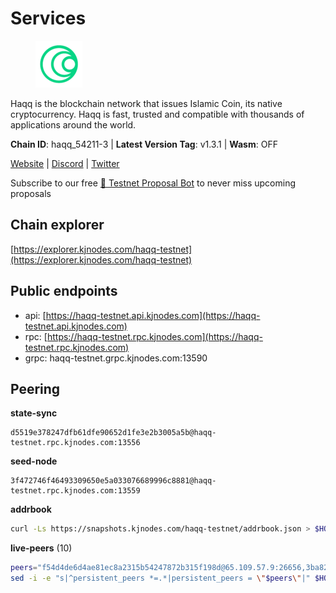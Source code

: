 # Services

<figure><img src="https://raw.githubusercontent.com/kj89/cosmos-images/main/logos/haqq.png" alt=""><figcaption></figcaption></figure>

Haqq is the blockchain network that issues Islamic Coin,  its native cryptocurrency. Haqq is fast, trusted and  compatible with thousands of applications around the world.

**Chain ID**: haqq_54211-3 | **Latest Version Tag**: v1.3.1 | **Wasm**: OFF

[Website](https://islamiccoin.net) | [Discord](https://discord.gg/hU9MHG5kZq) | [Twitter](https://twitter.com/Islamic_Coin)



Subscribe to our free [🤖 Testnet Proposal Bot](https://t.me/kjnodes_testnet_proposal_bot) to never miss upcoming proposals


## Chain explorer
[https://explorer.kjnodes.com/haqq-testnet](https://explorer.kjnodes.com/haqq-testnet)

## Public endpoints

* api: [https://haqq-testnet.api.kjnodes.com](https://haqq-testnet.api.kjnodes.com)
* rpc: [https://haqq-testnet.rpc.kjnodes.com](https://haqq-testnet.rpc.kjnodes.com)
* grpc: haqq-testnet.grpc.kjnodes.com:13590

## Peering

**state-sync**

```text
d5519e378247dfb61dfe90652d1fe3e2b3005a5b@haqq-testnet.rpc.kjnodes.com:13556
```

**seed-node**

```text
3f472746f46493309650e5a033076689996c8881@haqq-testnet.rpc.kjnodes.com:13559
```

**addrbook**
```bash
curl -Ls https://snapshots.kjnodes.com/haqq-testnet/addrbook.json > $HOME/.haqqd/config/addrbook.json
```

**live-peers** (10)
```bash
peers="f54d4de6d4ae81ec8a2315b54247872b315f198d@65.109.57.9:26656,3ba8280c245f4d63a8f7913aea64a5071f0c76d7@65.109.18.166:54656,927a323649e7dd8d4c75da6e5edaee439652b46f@65.109.92.241:20116,d5519e378247dfb61dfe90652d1fe3e2b3005a5b@65.109.68.190:13556,a6150d39e4725d28a56f41ebf3c6d457c54bd2f1@34.138.250.4:26656,ed145a35b436878c1f1c10634bd18600f3696e17@95.217.181.142:26656,ba56c564a5430632e59e2b08fc348735bc56b32f@154.12.232.140:26656,2d13d679b64e1a574904a140f72815644ec71131@65.21.133.125:30656,331ca63236ba05842d561e22c0bcc8582efa60a1@209.126.80.192:26656,90b40d2b773090b82aa7788c2d1937e4fd6d2dc0@65.108.231.124:19656"
sed -i -e "s|^persistent_peers *=.*|persistent_peers = \"$peers\"|" $HOME/.haqqd/config/config.toml
```
